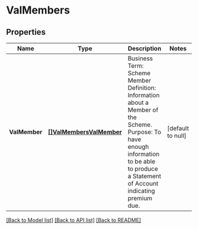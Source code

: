 # ValMembers

## Properties
Name | Type | Description | Notes
------------ | ------------- | ------------- | -------------
**ValMember** | [**[]ValMembersValMember**](val_Members_val_member.md) | Business Term: Scheme Member Definition: Information about a Member of the Scheme. Purpose: To have enough information to be able to produce a Statement of Account indicating premium due. | [default to null]

[[Back to Model list]](../README.md#documentation-for-models) [[Back to API list]](../README.md#documentation-for-api-endpoints) [[Back to README]](../README.md)

